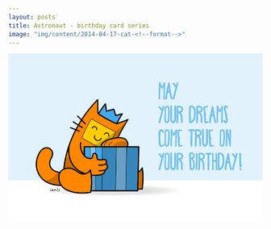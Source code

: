```yaml
---
layout: posts
title: Astronaut - birthday card series
image: "img/content/2014-04-17-cat-<!--format-->"
---
```


<img src="/img/content/2014-04-17-cat-960x640.png"
     class="img-rounded
            img-responsive
            post-img">